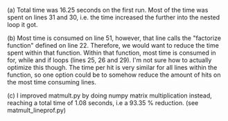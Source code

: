 (a) Total time was 16.25 seconds on the first run. Most of the time was spent on lines 31 and 30, i.e. the time increased the further into the nested loop it got.

(b) Most time is consumed on line 51, however, that line calls the "factorize function" defined on line 22. Therefore, we would want to reduce the time spent within that function. Within that function, most time is consumed in for, while and if loops (lines 25, 26 and 29). I'm not sure how to actually optimize this though. The time per hit is very similar for all lines within the function, so one option could be to somehow reduce the amount of hits on the most time consuming lines.

(c) I improved matmult.py by doing numpy matrix multiplication instead, reaching a total time of 1.08 seconds, i.e a 93.35 % reduction. (see matmult_lineprof.py)